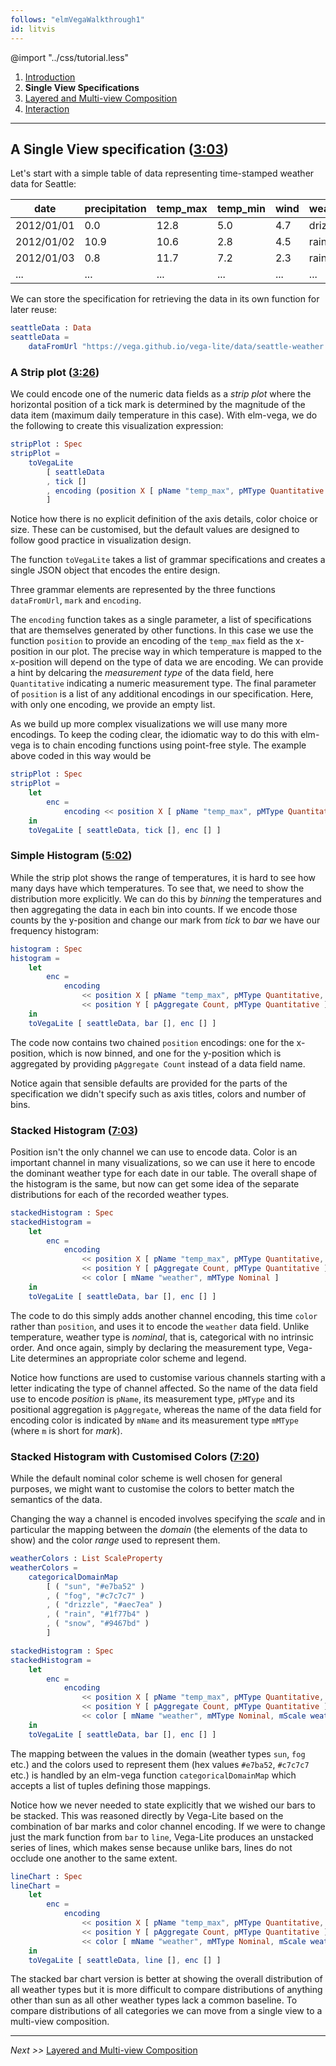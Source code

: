 ```yaml
---
follows: "elmVegaWalkthrough1"
id: litvis
---
```


@import "../css/tutorial.less"

1.  [Introduction](elmVegaWalkthrough1.md)
2.  **Single View Specifications**
3.  [Layered and Multi-view Composition](elmVegaWalkthrough3.md)
4.  [Interaction](elmVegaWalkthrough4.md)

---

## A Single View specification ([3:03](https://youtu.be/9uaHRWj04D4?t=3m03s))

Let's start with a simple table of data representing time-stamped weather data for Seattle:

| date       | precipitation | temp_max | temp_min | wind | weather |
| ---------- | ------------- | -------- | -------- | ---- | ------- |
| 2012/01/01 | 0.0           | 12.8     | 5.0      | 4.7  | drizzle |
| 2012/01/02 | 10.9          | 10.6     | 2.8      | 4.5  | rain    |
| 2012/01/03 | 0.8           | 11.7     | 7.2      | 2.3  | rain    |
| ...        | ...           | ...      | ...      | ...  | ...     |

We can store the specification for retrieving the data in its own function for later reuse:

```elm {l}
seattleData : Data
seattleData =
    dataFromUrl "https://vega.github.io/vega-lite/data/seattle-weather.csv" [ parse [ ( "Date", foDate "%Y/%m/%d" ) ] ]
```

### A Strip plot ([3:26](https://youtu.be/9uaHRWj04D4?t=3m26s))

We could encode one of the numeric data fields as a _strip plot_ where the horizontal position of a tick mark is determined by the magnitude of the data item (maximum daily temperature in this case).
With elm-vega, we do the following to create this visualization expression:

```elm {v l s}
stripPlot : Spec
stripPlot =
    toVegaLite
        [ seattleData
        , tick []
        , encoding (position X [ pName "temp_max", pMType Quantitative ] [])
        ]
```

Notice how there is no explicit definition of the axis details, color choice or size.
These can be customised, but the default values are designed to follow good practice in visualization design.

The function `toVegaLite` takes a list of grammar specifications and creates a single JSON object that encodes the entire design.

Three grammar elements are represented by the three functions `dataFromUrl`, `mark` and `encoding`.

The `encoding` function takes as a single parameter, a list of specifications that are themselves generated by other functions.
In this case we use the function `position` to provide an encoding of the `temp_max` field as the x-position in our plot.
The precise way in which temperature is mapped to the x-position will depend on the type of data we are encoding.
We can provide a hint by delcaring the _measurement type_ of the data field, here `Quantitative` indicating a numeric measurement type.
The final parameter of `position` is a list of any additional encodings in our specification.
Here, with only one encoding, we provide an empty list.

As we build up more complex visualizations we will use many more encodings. To keep the coding clear, the idiomatic way to do this with elm-vega is to chain encoding functions using point-free style.
The example above coded in this way would be

```elm {l s}
stripPlot : Spec
stripPlot =
    let
        enc =
            encoding << position X [ pName "temp_max", pMType Quantitative ]
    in
    toVegaLite [ seattleData, tick [], enc [] ]
```

### Simple Histogram ([5:02](https://youtu.be/9uaHRWj04D4?t=5m02s))

While the strip plot shows the range of temperatures, it is hard to see how many days have which temperatures. To see that, we need to show the distribution more explicitly. We can do this by _binning_ the temperatures and then aggregating the data in each bin into counts. If we encode those counts by the y-position and change our mark from _tick_ to _bar_ we have our frequency histogram:

```elm {v l s}
histogram : Spec
histogram =
    let
        enc =
            encoding
                << position X [ pName "temp_max", pMType Quantitative, pBin [] ]
                << position Y [ pAggregate Count, pMType Quantitative ]
    in
    toVegaLite [ seattleData, bar [], enc [] ]
```

The code now contains two chained `position` encodings: one for the x-position, which is now binned, and one for the y-position which is aggregated by providing `pAggregate Count` instead of a data field name.

Notice again that sensible defaults are provided for the parts of the specification we didn't specify such as axis titles, colors and number of bins.

### Stacked Histogram ([7:03](https://youtu.be/9uaHRWj04D4?t=7m03s))

Position isn't the only channel we can use to encode data.
Color is an important channel in many visualizations, so we can use it here to encode the dominant weather type for each date in our table.
The overall shape of the histogram is the same, but now can get some idea of the separate distributions for each of the recorded weather types.

```elm {v l s}
stackedHistogram : Spec
stackedHistogram =
    let
        enc =
            encoding
                << position X [ pName "temp_max", pMType Quantitative, pBin [] ]
                << position Y [ pAggregate Count, pMType Quantitative ]
                << color [ mName "weather", mMType Nominal ]
    in
    toVegaLite [ seattleData, bar [], enc [] ]
```

The code to do this simply adds another channel encoding, this time `color` rather than `position`, and uses it to encode the `weather` data field.
Unlike temperature, weather type is _nominal_, that is, categorical with no intrinsic order.
And once again, simply by declaring the measurement type, Vega-Lite determines an appropriate color scheme and legend.

Notice how functions are used to customise various channels starting with a letter indicating the type of channel affected.
So the name of the data field use to encode _position_ is `pName`, its measurement type, `pMType` and its positional aggregation is `pAggregate`, whereas the name of the data field for encoding color is indicated by `mName` and its measurement type `mMType` (where `m` is short for _mark_).

### Stacked Histogram with Customised Colors ([7:20](https://youtu.be/9uaHRWj04D4?t=7m20s))

While the default nominal color scheme is well chosen for general purposes, we might want to customise the colors to better match the semantics of the data.

Changing the way a channel is encoded involves specifying the _scale_ and in particular the mapping between the _domain_ (the elements of the data to show) and the color _range_ used to represent them.

```elm {l}
weatherColors : List ScaleProperty
weatherColors =
    categoricalDomainMap
        [ ( "sun", "#e7ba52" )
        , ( "fog", "#c7c7c7" )
        , ( "drizzle", "#aec7ea" )
        , ( "rain", "#1f77b4" )
        , ( "snow", "#9467bd" )
        ]
```

```elm {v l s}
stackedHistogram : Spec
stackedHistogram =
    let
        enc =
            encoding
                << position X [ pName "temp_max", pMType Quantitative, pBin [] ]
                << position Y [ pAggregate Count, pMType Quantitative ]
                << color [ mName "weather", mMType Nominal, mScale weatherColors ]
    in
    toVegaLite [ seattleData, bar [], enc [] ]
```

The mapping between the values in the domain (weather types `sun`, `fog` etc.) and the colors used to represent them (hex values `#e7ba52`, `#c7c7c7` etc.) is handled by an elm-vega function `categoricalDomainMap` which accepts a list of tuples defining those mappings.

Notice how we never needed to state explicitly that we wished our bars to be stacked.
This was reasoned directly by Vega-Lite based on the combination of bar marks and color channel encoding.
If we were to change just the mark function from `bar` to `line`, Vega-Lite produces an unstacked series of lines, which makes sense because unlike bars, lines do not occlude one another to the same extent.

```elm {v l s}
lineChart : Spec
lineChart =
    let
        enc =
            encoding
                << position X [ pName "temp_max", pMType Quantitative, pBin [] ]
                << position Y [ pAggregate Count, pMType Quantitative ]
                << color [ mName "weather", mMType Nominal, mScale weatherColors ]
    in
    toVegaLite [ seattleData, line [], enc [] ]
```

The stacked bar chart version is better at showing the overall distribution of all weather types but it is more difficult to compare distributions of anything other than sun as all other weather types lack a common baseline.
To compare distributions of all categories we can move from a single view to a multi-view composition.

---

_Next >>_ [Layered and Multi-view Composition](elmVegaWalkthrough3.md)
